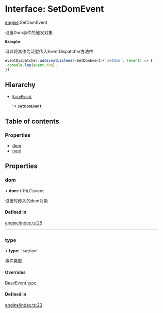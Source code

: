 # Interface: SetDomEvent

[engine](../modules/engine.md).SetDomEvent

设置Dom事件的触发对象

**`Example`**

可以将其作为泛型传入EventDispatcher方法中
```ts
eventDispatcher.addEventListener<SetDomEvent>('setDom', (event) => {
 console.log(event.dom);
})
```

## Hierarchy

- [`BaseEvent`](eventDispatcher.BaseEvent.md)

  ↳ **`SetDomEvent`**

## Table of contents

### Properties

- [dom](engine.SetDomEvent.md#dom)
- [type](engine.SetDomEvent.md#type)

## Properties

### dom

• **dom**: `HTMLElement`

设置时传入的dom对象

#### Defined in

[engine/index.ts:25](https://github.com/Shiotsukikaedesari/vis-three/blob/f03bb58b/packages/core/engine/index.ts#L25)

___

### type

• **type**: ``"setDom"``

事件类型

#### Overrides

[BaseEvent](eventDispatcher.BaseEvent.md).[type](eventDispatcher.BaseEvent.md#type)

#### Defined in

[engine/index.ts:23](https://github.com/Shiotsukikaedesari/vis-three/blob/f03bb58b/packages/core/engine/index.ts#L23)
